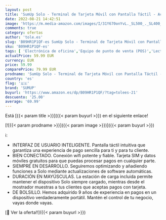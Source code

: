 ```yaml
---
layout: post
title: 'SumUp Solo - Terminal de Tarjeta Móvil con Pantalla Táctil - Acepta tarjetas con chip y PIN  Pagos sin Contacto  Google Pay y Apple Pay - Tecnología RFID NFC - Sin Coste Fijo'
date: 2022-08-21 14:42:51
image: 'https://m.media-amazon.com/images/I/31Y670onYvL._SL500_._SL400_.jpg'
comments: true
category: ofertas
author: 'tole.es'
slug: 'B09HR1P1QF-es SumUp Solo - Terminal de Tarjeta Móvil con Pantalla Táctil...'
sku: 'B09HR1P1QF-es'
tags: [ 'Electrónica de oficina','Equipo de punto de venta (POS)','Lectores de tarjeta de crédito','Oficina y papelería','apple','sumup','🇪🇸', ]
actualPrice: 59.99 EUR
currency: EUR
price: 59.99
comparePrice: 79.99 EUR
prodname: 'SumUp Solo - Terminal de Tarjeta Móvil con Pantalla Táctil - Acepta tarjetas con chip y PIN  Pagos sin Contacto  Google Pay y Apple Pay - Tecnología RFID NFC - Sin Coste Fijo'
country: 'es'
flag: '🇪🇸'
brand: 'SUMUP'
buyurl: 'https://www.amazon.es/dp/B09HR1P1QF/?tag=tolees-21'
descuento: '25.00'
average: '69.99'
---
```


Está [{{< param title >}}]({{< param buyurl >}}) en el siguiente enlace!

[![{{< param prodname >}}]({{< param image >}})]({{< param buyurl >}})

ℹ️:

- INTERFAZ DE USUARIO INTELIGENTE. Pantalla táctil intuitiva que garantiza una experiencia de pago sencilla para ti y para tu cliente.
- BIEN CONECTADO. Conexión wifi potente y fiable. Tarjeta SIM y datos móviles gratuitos para que puedas procesar pagos en cualquier parte.
- SIEMPRE EN DESARROLLO. Seguiremos optimizando y añadiendo funciones a Solo mediante actualizaciones de software automáticas.
- DURACIÓN EN MAYÚSCULAS. La estación de carga incluida permite mantener el dispositivo Solo siempre cargado, mientras desde el mostrador muestras a tus clientes que aceptas pagos con tarjeta.
- DE BOLSILLO. Hemos adquirido 9 años de experiencia en pagos en un dispositivo verdaderamente portátil. Mantén el control de tu negocio, vayas donde vayas.

[🛒 Ver la oferta!!]({{< param buyurl >}})

